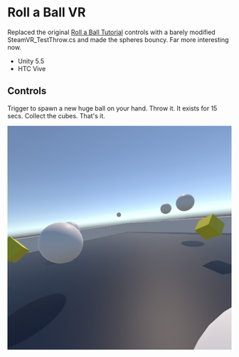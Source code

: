 # Roll a Ball VR

Replaced the original [Roll a Ball Tutorial](https://unity3d.com/learn/tutorials/projects/roll-ball-tutorial)
controls with a barely modified SteamVR_TestThrow.cs and made the spheres bouncy. Far more interesting now.

* Unity 5.5
* HTC Vive

## Controls

Trigger to spawn a new huge ball on your hand. Throw it. It exists for 15 secs. Collect the cubes. That's it.

![Roll-a-Ball-VR](Roll-a-Ball-VR.jpg)
